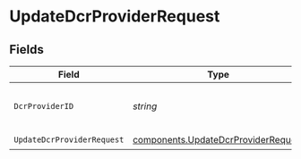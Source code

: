 # UpdateDcrProviderRequest


## Fields

| Field                                                                                      | Type                                                                                       | Required                                                                                   | Description                                                                                | Example                                                                                    |
| ------------------------------------------------------------------------------------------ | ------------------------------------------------------------------------------------------ | ------------------------------------------------------------------------------------------ | ------------------------------------------------------------------------------------------ | ------------------------------------------------------------------------------------------ |
| `DcrProviderID`                                                                            | *string*                                                                                   | :heavy_check_mark:                                                                         | DCR provider identifier                                                                    | 5f9fd312-a987-4628-b4c5-bb4f4fddd5f7                                                       |
| `UpdateDcrProviderRequest`                                                                 | [components.UpdateDcrProviderRequest](../../models/components/updatedcrproviderrequest.md) | :heavy_check_mark:                                                                         | N/A                                                                                        |                                                                                            |